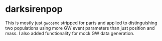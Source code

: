 # darksirenpop
This is mostly just `gwcosmo` stripped for parts and applied to distinguishing two populations using more GW event parameters than just position and mass. 
I also added functionality for mock GW data generation.
